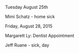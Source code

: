Tuesday August 25th

Mimi Schatz - home sick

Friday, August 28, 2015

Margarett Ly: Dentist Appointment

Jeff Ruane - sick, day
